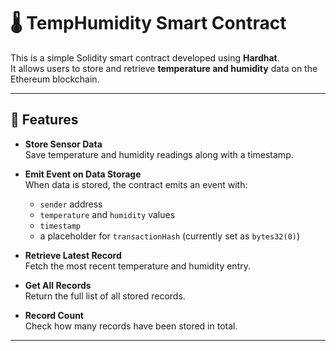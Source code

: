# 🌡️ TempHumidity Smart Contract

This is a simple Solidity smart contract developed using **Hardhat**.  
It allows users to store and retrieve **temperature and humidity** data on the Ethereum blockchain.

---

## 🔧 Features

- **Store Sensor Data**  
  Save temperature and humidity readings along with a timestamp.

- **Emit Event on Data Storage**  
  When data is stored, the contract emits an event with:
  - `sender` address  
  - `temperature` and `humidity` values  
  - `timestamp`  
  - a placeholder for `transactionHash` (currently set as `bytes32(0)`)

- **Retrieve Latest Record**  
  Fetch the most recent temperature and humidity entry.

- **Get All Records**  
  Return the full list of all stored records.

- **Record Count**  
  Check how many records have been stored in total.

---

